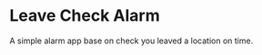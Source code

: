 
Leave Check Alarm
=================

A simple alarm app base on check you leaved a location on time.
